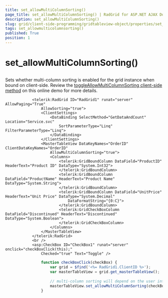 ```yaml
---
title: set_allowMultiColumnSorting()
page_title: set_allowMultiColumnSorting() | RadGrid for ASP.NET AJAX Documentation
description: set_allowMultiColumnSorting()
slug: grid/client-side-programming/gridtableview-object/properties/set_allowmulticolumnsorting()
tags: set_allowmulticolumnsorting()
published: True
position: 1
---
```


# set_allowMultiColumnSorting()



## 

Sets whether multi-column sorting is enabled for the grid instance when bound on client-side. Review the [toggleAllowMultiColumnSorting client-side method](http://demos.telerik.com/aspnet-ajax/grid/examples/client/databinding/defaultcs.aspx) on this online demo for more details.

````ASP.NET
	        <telerik:RadGrid ID="RadGrid1" runat="server" AllowPaging="True"
	            AllowSorting="true">
	            <ClientSettings>
	                <DataBinding SelectMethod="GetDataAndCount" Location="Service.svc"
	                    SortParameterType="Linq" FilterParameterType="Linq">
	                </DataBinding>
	            </ClientSettings>
	            <MasterTableView DataKeyNames="OrderID" ClientDataKeyNames="OrderID"
	                AllowMultiColumnSorting="true">
	                <Columns>
	                    <telerik:GridBoundColumn DataField="ProductID" HeaderText="Product ID" DataType="System.Int32">
	                    </telerik:GridBoundColumn>
	                    <telerik:GridBoundColumn DataField="ProductName" HeaderText="Product Name" DataType="System.String">
	                    </telerik:GridBoundColumn>
	                    <telerik:GridBoundColumn DataField="UnitPrice" HeaderText="Unit Price" DataType="System.Decimal"
	                        DataFormatString="{0:C}">
	                    </telerik:GridBoundColumn>
	                    <telerik:GridCheckBoxColumn DataField="Discontinued" HeaderText="Discontinued" DataType="System.Boolean">
	                    </telerik:GridCheckBoxColumn>
	                </Columns>
	            </MasterTableView>
	        </telerik:RadGrid>
	        <br />
	        <asp:CheckBox ID="CheckBox1" runat="server" onclick="checkBoxClick(this);"
	            Checked="true" Text="Toggle" />
````



````JavaScript
	            function checkBoxClick(checkBox) {
	                var grid = $find('<%= RadGrid1.ClientID %>');
	                var masterTableView = grid.get_masterTableView();
	
	                // multi-column sorting will depend on the user interaction
	                masterTableView.set_allowMultiColumnSorting(checkBox.checked);
	            }
````


